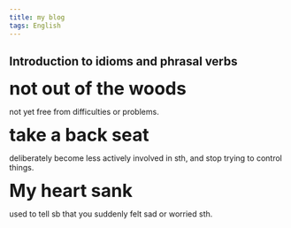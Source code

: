 ```yaml
---
title: my blog
tags: English
---
```





## Introduction to idioms and phrasal verbs

**<font size=6> not out of the woods</font>**  

not yet free from difficulties or problems.

**<font size=6> take a back seat</font>** 

deliberately become less actively involved in sth, and stop trying to control things.

**<font size=6>My heart sank</font>** 

used to tell sb that you suddenly felt sad or worried sth.
